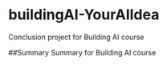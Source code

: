 # buildingAI-YourAIIdea
Conclusion project for Building AI course

##Summary
Summary for Building AI course
